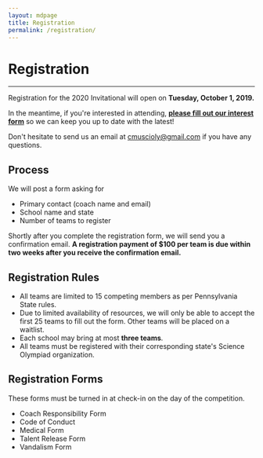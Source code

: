 ```yaml
---
layout: mdpage
title: Registration
permalink: /registration/
---
```


# Registration
<hr>

Registration for the 2020 Invitational will open on
**Tuesday, October 1, 2019.**

In the meantime, if you're interested in attending,
<strong><a href="https://forms.gle/uUAmnpBDxtRqe7wNA">please fill out our interest form</a></strong>
so we can keep you up to date with the latest!

Don't hesitate to send us an email at [cmuscioly@gmail.com](mailto:cmuscioly@gmail.com) if you have any questions.

## Process

We will post a form asking for
- Primary contact (coach name and email)
- School name and state
- Number of teams to register

Shortly after you complete the registration form, we will send you a confirmation email.
**A registration payment of $100 per team is due within two weeks after you receive the confirmation email.**

## Registration Rules
- All teams are limited to 15 competing members as per Pennsylvania State rules.
- Due to limited availability of resources, we will only be able to accept the first 25 teams to fill out the form. Other teams will be placed on a waitlist.
- Each school may bring at most **three teams**.
- All teams must be registered with their corresponding state's Science Olympiad organization.

## Registration Forms

These forms must be turned in at check-in on the day of the competition.

- Coach Responsibility Form
- Code of Conduct
- Medical Form
- Talent Release Form
- Vandalism Form
